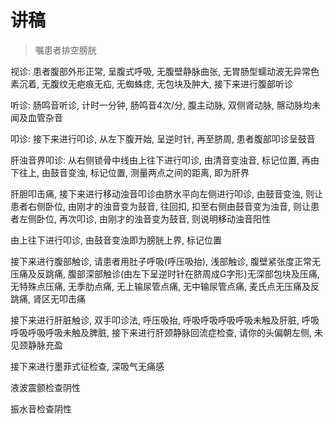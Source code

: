# 讲稿

> 嘱患者排空膀胱

视诊: 患者腹部外形正常, 呈腹式呼吸, 无腹壁静脉曲张, 无胃肠型蠕动波无异常色素沉着, 无腹纹无疤痕无疝, 无蜘蛛痣, 无包块及肿大, 接下来进行腹部听诊

听诊: 肠鸣音听诊, 计时一分钟, 肠鸣音4次/分, 腹主动脉, 双侧肾动脉, 髂动脉均未闻及血管杂音

叩诊: 接下来进行叩诊, 从左下腹开始, 呈逆时针, 再至脐周, 患者腹部叩诊呈鼓音

肝浊音界叩诊: 从右侧锁骨中线由上往下进行叩诊, 由清音变浊音, 标记位置, 再由下往上, 由鼓音变浊, 标记位置, 测量两点之间的距离, 即为肝界

肝胆叩击痛, 接下来进行移动浊音叩诊由脐水平向左侧进行叩诊, 由鼓音变浊, 则让患者右侧卧位, 由刚才的浊音变为鼓音, 往回扣, 扣至右侧由鼓音变为浊音, 则让患者左侧卧位, 再次叩诊, 由刚才的浊音变为鼓音, 则说明移动浊音阳性

由上往下进行叩诊, 由鼓音变浊即为膀胱上界, 标记位置

接下来进行腹部触诊, 请患者用肚子呼吸(呼压吸抬), 浅部触诊, 腹壁紧张度正常无压痛及反跳痛, 腹部深部触诊(由左下呈逆时针在脐周成G字形)无深部包块及压痛, 无特殊点压痛, 无季肋点痛, 无上输尿管点痛, 无中输尿管点痛, 麦氏点无压痛及反跳痛, 肾区无叩击痛

接下来进行肝脏触诊, 双手叩诊法, 呼压吸抬, 呼吸呼吸呼吸呼吸未触及肝脏, 呼吸呼吸呼吸呼吸未触及脾脏, 接下来进行肝颈静脉回流症检查, 请你的头偏朝左侧, 未见颈静脉充盈

接下来进行墨菲式征检查, 深吸气无痛感

液波震颤检查阴性

振水音检查阴性​
